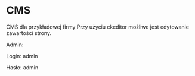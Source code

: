 # CMS
CMS dla przykładowej firmy
Przy użyciu ckeditor możliwe jest edytowanie zawartości strony.

Admin:

Login:
admin

Hasło:
admin

